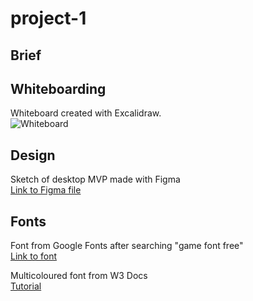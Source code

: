 # project-1

## Brief

## Whiteboarding

Whiteboard created with Excalidraw.\
![Whiteboard](./images/whiteboard.png)

## Design
Sketch of desktop MVP made with Figma\
[Link to Figma file](https://www.figma.com/file/l1LtEfj9QcG6IgvStj36Bx/Souldoku?node-id=0%3A1)

## Fonts
Font from Google Fonts after searching "game font free"\
[Link to font](https://fonts.google.com/specimen/Press+Start+2P)

Multicoloured font from W3 Docs\
[Tutorial](https://www.w3docs.com/snippets/css/how-to-create-a-multicolor-text-in-html-and-css.html#:~:text=This%20is%20the%20easiest%20way,names%20of%20your%20preferred%20colors.)